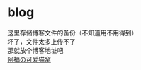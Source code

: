 # blog
这里存储博客文件的备份（不知道用不用得到）  
坏了，文件太多上传不了  
那就放个博客地址吧  
[阿福の可爱猫窝](https://astolfocat.github.io/)  
